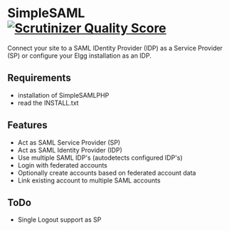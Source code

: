 SimpleSAML [![Scrutinizer Quality Score](https://scrutinizer-ci.com/g/ColdTrick/simplesaml/badges/quality-score.png?s=a48dc5fb7e9ff768373b2edfab24417435ddc1db)](https://scrutinizer-ci.com/g/ColdTrick/simplesaml/)
==========
Connect your site to a SAML IDentity Provider (IDP) as a Service Provider (SP) or configure your Elgg installation as an IDP.

Requirements
------------ 

- installation of SimpleSAMLPHP
- read the INSTALL.txt

Features
-------- 

- Act as SAML Service Provider (SP)
- Act as SAML Identity Provider (IDP)
- Use multiple SAML IDP's (autodetects configured IDP's)
- Login with federated accounts
- Optionally create accounts based on federated account data
- Link existing account to multiple SAML accounts 

ToDo
---- 
- Single Logout support as SP
